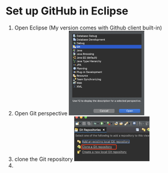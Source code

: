 # Set up GitHub in Eclipse

1. Open Eclipse (My version comes with Github client built-in)
2. Open Git perspective
   <img src="resources/git-perspective.jpg" width="200"/>
3. clone the Git repository 
   <img src="resources/git-clone.jpg" width="200"/>
4. 